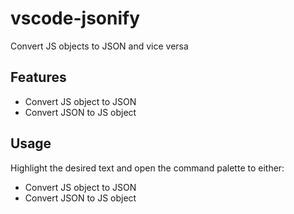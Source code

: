 # vscode-jsonify

Convert JS objects to JSON and vice versa

## Features

* Convert JS object to JSON
* Convert JSON to JS object

## Usage

Highlight the desired text and open the command palette to either:
* Convert JS object to JSON
* Convert JSON to JS object
